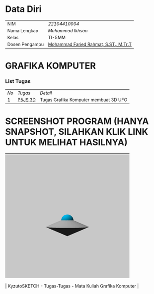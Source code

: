 # Data Diri

|  |  |
|--|--|
| NIM | *22104410004* |
| Nama Lengkap | *Muhammad Ikhsan* |
| Kelas | TI-5MM |
| Dosen Pengampu | [Mohammad Faried Rahmat, S.ST., M.Tr.T](https://github.com/fariedrahmat) |

# GRAFIKA KOMPUTER
### List Tugas
|  |  |  |
|--|--|--|
|*No*| *Tugas* | *Detail* | *Lihat* |
| 1 | [P5JS 3D](https://kyzutogh.github.io/GrafikaKomputer-Tugas3D/) | Tugas Grafika Komputer membuat 3D UFO |
# SCREENSHOT PROGRAM (HANYA SNAPSHOT, SILAHKAN KLIK LINK UNTUK MELIHAT HASILNYA)
![P5JS UFO Namex](https://github.com/KyzutoGH/GrafikaKomputer-Tugas3D/blob/main/UFO%20Namex.png)

| KyzutoSKETCH - Tugas-Tugas - Mata Kuliah Grafika Komputer |


